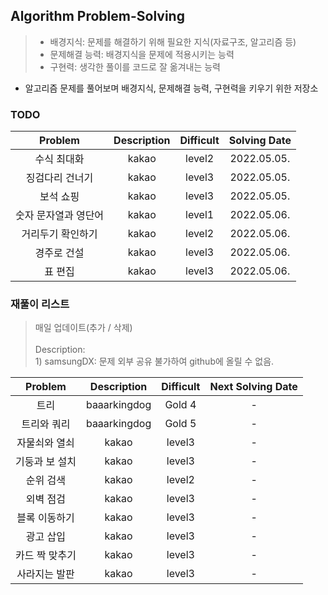 ## Algorithm Problem-Solving
>- 배경지식: 문제를 해결하기 위해 필요한 지식(자료구조, 알고리즘 등)
>- 문제해결 능력: 배경지식을 문제에 적용시키는 능력
>- 구현력: 생각한 풀이를 코드로 잘 옮겨내는 능력

- 알고리즘 문제를 풀어보며 배경지식, 문제해결 능력, 구현력을 키우기 위한 저장소

### TODO
| Problem | Description | Difficult | Solving Date |
|:---------:|:---------:|:-----------:|:-----------:|
| 수식 최대화 | kakao | level2 | 2022.05.05. |
| 징검다리 건너기 | kakao | level3 | 2022.05.05. |
| 보석 쇼핑 | kakao | level3 | 2022.05.05. |
| 숫자 문자열과 영단어 | kakao | level1 | 2022.05.06. |
| 거리두기 확인하기 | kakao | level2 | 2022.05.06. |
| 경주로 건설 | kakao | level3 | 2022.05.06. |
| 표 편집 | kakao | level3 | 2022.05.06. |

### 재풀이 리스트
>매일 업데이트(추가 / 삭제)
><br>
><br>Description: 
> <br>1) samsungDX: 문제 외부 공유 불가하여 github에 올릴 수 없음.

| Problem | Description | Difficult | Next Solving Date |
|:---------:|:---------:|:-----------:|:-----------:|
| 트리 | baaarkingdog | Gold 4 | - |
| 트리와 쿼리 | baaarkingdog | Gold 5 | - |
| 자물쇠와 열쇠 | kakao | level3 | - |
| 기둥과 보 설치 | kakao | level3 | - |
| 순위 검색 | kakao | level2 | - |
| 외벽 점검 | kakao | level3 | - |
| 블록 이동하기 | kakao | level3 | - |
| 광고 삽입 | kakao | level3 | - |
| 카드 짝 맞추기 | kakao | level3 | - |
| 사라지는 발판 | kakao | level3 | - |
